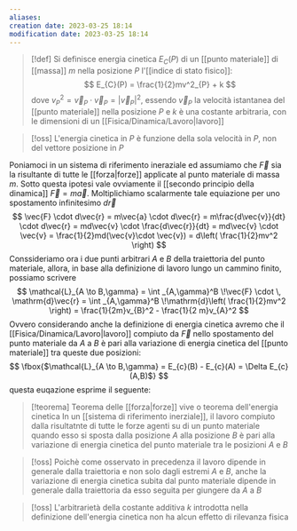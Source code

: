```yaml
---
aliases: 
creation date: 2023-03-25 18:14
modification date: 2023-03-25 18:14
---
```


> [!def]
> Si definisce energia cinetica $E_{C}(P)$ di un [[punto materiale]] di [[massa]] $m$ nella posizione $P$ l'[[indice di stato fisico]]:
> $$
> E_{C}(P) = \frac{1}{2}mv^2_{P} + k
> $$
> dove $v_{P}^2 = \vec{v}_{P} \cdot \vec{v}_{P} = |\vec{v}_{P}|^2$, essendo $\vec{v}_{P}$ la velocità istantanea del [[punto materiale]] nella posizione $P$ e $k$ è una costante arbitraria, con le dimensioni di un [[Fisica/Dinamica/Lavoro|lavoro]]
> 


>[!oss]
>L'energia cinetica in $P$ è funzione della sola velocità in $P$, non del vettore posizione in $P$


Poniamoci in un sistema di riferimento ineraziale ed assumiamo che $\vec{F}$ sia la risultante di tutte le [[forza|forze]] applicate al punto materiale di massa $m$.
Sotto questa ipotesi vale ovviamente il [[secondo principio della dinamica]] $\vec{F} = m\vec{a}$.
Moltiplichiamo scalarmente tale equiazione per uno spostamento infinitesimo $d\vec{r}$
$$
\vec{F} \cdot d\vec{r} = m\vec{a} \cdot d\vec{r} = m\frac{d\vec{v}}{dt} \cdot d\vec{r} = md\vec{v} \cdot \frac{d\vec{r}}{dt} = md\vec{v} \cdot \vec{v} = \frac{1}{2}md(\vec{v}\cdot \vec{v}) = d\left( \frac{1}{2}mv^2 \right)
$$
Conssideriamo ora i due punti arbitrari $A$ e $B$ della traiettoria del punto materiale, allora, in base alla definizione di lavoro lungo un cammino finito, possiamo scrivere
$$
\mathcal{L}_{A \to B,\gamma} = \int _{A,\gamma}^B \!\vec{F} \cdot \, \mathrm{d}\vec{r} = \int _{A,\gamma}^B \!\mathrm{d}\left( \frac{1}{2}mv^2 \right) = \frac{1}{2m}v_{B}^2 - \frac{1}{2 m}v_{A}^2
$$
Ovvero considerando anche la definizione di energia cinetica avremo che il [[Fisica/Dinamica/Lavoro|lavoro]] compiuto da $\vec{F}$ nello spostamento del punto materiale da $A$ a $B$ è pari alla variazione di energia cinetica del [[punto materiale]] tra queste due posizioni:
$$
\fbox{$\mathcal{L}_{A \to B,\gamma} = E_{c}(B) - E_{c}(A) = \Delta E_{c}(A,B)$} 
$$
questa euqazione esprime il seguente:


>[!teorema] Teorema delle [[forza|forze]] vive o teorema dell'energia cinetica
>In un [[sistema di riferimento inerziale]], il lavoro compiuto dalla risultatnte di tutte le forze agenti su di un punto materiale quando esso si sposta dalla posizione $A$ alla posizione $B$ è pari alla variazione di energia cinetica del punto materiale tra le posizioni $A$ e $B$

>[!oss]
>Poichè come osservato in precedenza il lavoro dipende in generale dalla traiettoria e non solo dagli estremi $A$ e $B$, anche la variazione di energia cinetica subita dal punto materiale dipende in generale dalla traiettoria da esso seguita per giungere da $A$ a $B$


>[!oss]
>L'arbitrarietà della costante additiva $k$ introdotta nella definizione dell'energia cinetica non ha alcun effetto di rilevanza fisica 


